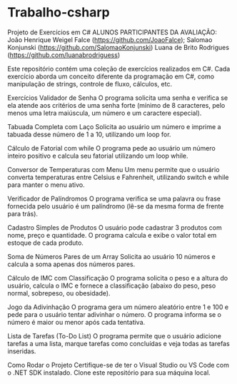 # Trabalho-csharp

Projeto de Exercícios em C#
ALUNOS PARTICIPANTES DA AVALIAÇÃO: João Henrique Weigel Falce (https://github.com/JoaoFalce); Salomao Konjunski (https://github.com/SalomaoKonjunski) Luana de Brito Rodrigues (https://github.com/luanabrodriguess)

Este repositório contém uma coleção de exercícios realizados em C#. Cada exercício aborda um conceito diferente da programação em C#, como manipulação de strings, controle de fluxo, cálculos, etc.

Exercícios
Validador de Senha
O programa solicita uma senha e verifica se ela atende aos critérios de uma senha forte (mínimo de 8 caracteres, pelo menos uma letra maiúscula, um número e um caractere especial).

Tabuada Completa com Laço
Solicita ao usuário um número e imprime a tabuada desse número de 1 a 10, utilizando um loop for.

Cálculo de Fatorial com while
O programa pede ao usuário um número inteiro positivo e calcula seu fatorial utilizando um loop while.

Conversor de Temperaturas com Menu
Um menu permite que o usuário converta temperaturas entre Celsius e Fahrenheit, utilizando switch e while para manter o menu ativo.

Verificador de Palíndromos
O programa verifica se uma palavra ou frase fornecida pelo usuário é um palíndromo (lê-se da mesma forma de frente para trás).

Cadastro Simples de Produtos
O usuário pode cadastrar 3 produtos com nome, preço e quantidade. O programa calcula e exibe o valor total em estoque de cada produto.

Soma de Números Pares de um Array
Solicita ao usuário 10 números e calcula a soma apenas dos números pares.

Cálculo de IMC com Classificação
O programa solicita o peso e a altura do usuário, calcula o IMC e fornece a classificação (abaixo do peso, peso normal, sobrepeso, ou obesidade).

Jogo da Adivinhação
O programa gera um número aleatório entre 1 e 100 e pede para o usuário tentar adivinhar o número. O programa informa se o número é maior ou menor após cada tentativa.

Lista de Tarefas (To-Do List)
O programa permite que o usuário adicione tarefas a uma lista, marque tarefas como concluídas e veja todas as tarefas inseridas.

Como Rodar o Projeto
Certifique-se de ter o Visual Studio ou VS Code com o .NET SDK instalado.
Clone este repositório para sua máquina local.
